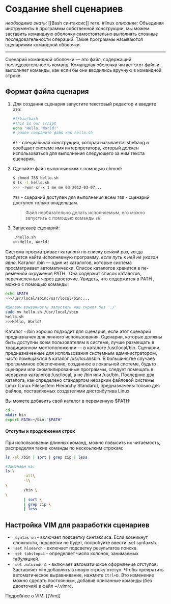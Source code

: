 # Создание shell сценариев
*необходимо знать:* [[Bash синтаксис]]
*теги:* #linux
*описание:*  Объединяя инструменты в программы собственной конструкции, мы можем заставить командную оболочку самостоятельно выполнять сложные последовательности операций. Такие программы называются сценариями командной оболочки.

---
Сценарий командной оболочки — это файл, содержащий последовательность команд. Командная оболочка читает этот файл и выполняет команды, как если бы они вводились вручную в командной строке.

## Формат файла сценария
1. Для создания сценария запустите текстовый редактор и введите это:
	```bash
	#!/bin/bash
	#This is our script
	echo 'Hello, World!'
	# далее сохраните файл как hello.sh
	```
	`#!` - специальная конструкция, которая называется shebang и сообщает системе имя интерпретатора, который должен использоваться для выполнения следующего за ним текста сценария.
2. Сделайте файл выполняемым с помощью chmod:
	```bash
	$ chmod 755 hello.sh
	$ ls -l hello.sh
	>>> -rwxr-xr-x 1 me me 63 2012-03-07...
	```
	`755` - сцераний доступен для выполнения всем
	`700` - сценарий доступен только владельцам.
	
	>Файл необязательно делать исполняемым, его можно запустить с помощью команды `sh`.
	
3. Запускаеф сценарий:
	```bash 
	./hello.sh
	>>>Hello, World!
	```


Cистема просматривает каталоги по списку всякий раз, когда требуется найти исполняемую программу, *если путь к ней не указан явно*. Каталог /bin — один из каталогов, которые система просматривает автоматически. Список каталогов хранится в пе-
ременной окружения PATH . Она содержит список каталогов, перечисленных через двоеточие. Увидеть, что содержится в PATH , можно с помощью команды:
```bash
echo $PATH
>>>/usr/local/sbin:/usr/local/bin:...

#Делаем вомзожность запустить наш скрипт без './'
sudo mv hello.sh /usr/local/sbin
hello.sh
>>>Hello, World!
```

Каталог ~/bin хорошо подходит для сценария, если этот сценарий предназначен для личного использования. Сценарии, которые должны быть доступны всем пользователям в системе, лучше размещать в традиционном местоположении — в каталоге /usr/local/bin. Сценарии, предназначенные для использования системным администратором, часто помещаются в каталог /usr/local/sbin. В большинстве случаев программное обеспечение, созданное в локальной системе, будьто сценарии или скомпилированные программы, следует помещать в иерархию каталогов /usr/local, а не /bin или /usr/bin. Последние два каталога, как определено стандартом иерархии файловой системы Linux (Linux Filesystem Hierarchy Standard), предназначены только для файлов, поставляемых создателями дистрибутива Linux.

Вы можете добавить свой каталог в переменную $PATH:
```bash
cd ~
mkdir bin
export PATH=~/bin:"$PATH"
```

#### Отступы и продолжения строк
При использовании длинных команд, можно повысить их читаемость, распределяя такие команды по нескоьлким строкам:
```bash
ls -al /bin | sort | grep zip | less

#Заменяем на:
ls \
        -all\
        -l\
\
        /bin \
\
        | sort \
        | grep zip \
        | less
```

## Настройка VIM для разработки сценариев 
- `:syntax on` - включает подсветку синтаксиса. Если возникнут сложности, подсветки не будет, попробуйте ввести :set synta=sh.
- `:set hlsearch` - включает подсветку результатов поиска.
- `:set tabstop=4` - определяет число колонок, занимаемых табуляцией.
- `:set autoindent` - включает автоматичское оформление отступов. Заставляет vim добавлять в новую строку отступ. Чтобы прекратить автоматическое выравнивание, нажмите `Ctrl+D`. Это изменение можно сделать постоянным, добавив описанные команды (без двоеточия) в файл ~/.vimrc.

Подробнее о VIM: [[Vim]]